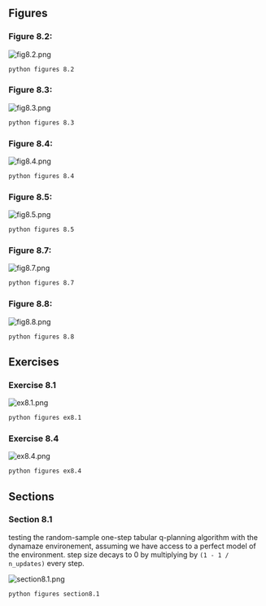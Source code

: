 ## Figures

### Figure 8.2:

![fig8.2.png](plots/fig8.2.png)


```bash
python figures 8.2
```

### Figure 8.3:

![fig8.3.png](plots/fig8.3.png)


```bash
python figures 8.3
```

### Figure 8.4:

![fig8.4.png](plots/fig8.4.png)


```bash
python figures 8.4
```

### Figure 8.5:

![fig8.5.png](plots/fig8.5.png)


```bash
python figures 8.5
```

### Figure 8.7:

![fig8.7.png](plots/fig8.7.png)


```bash
python figures 8.7
```

### Figure 8.8:

![fig8.8.png](plots/fig8.8.png)


```bash
python figures 8.8
```

## Exercises

### Exercise 8.1

![ex8.1.png](plots/ex8.1.png)

```bash
python figures ex8.1
```

### Exercise 8.4

![ex8.4.png](plots/ex8.4.png)

```bash
python figures ex8.4
```

## Sections

### Section 8.1

testing the random-sample one-step tabular q-planning algorithm with the dynamaze environement, assuming we have access to a perfect model of the environment. step size decays to 0 by multiplying by `(1 - 1 / n_updates)` every step.

![section8.1.png](plots/section8.1.png)

```bash
python figures section8.1
```
